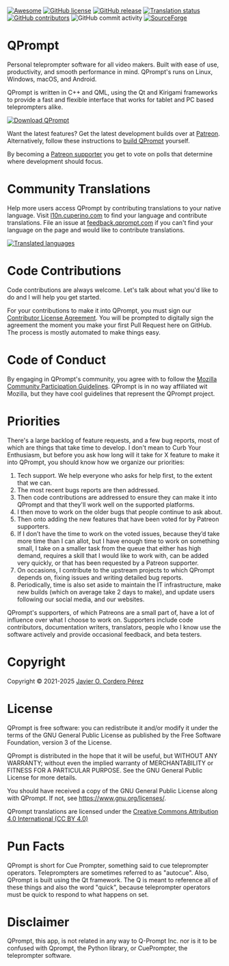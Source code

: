 [![Awesome](https://cdn.rawgit.com/sindresorhus/awesome/d7305f38d29fed78fa85652e3a63e154dd8e8829/media/badge.svg)](https://github.com/ebu/awesome-broadcasting)
[![GitHub license](https://img.shields.io/badge/license-GPL3-blue.svg)](https://raw.githubusercontent.com/Cuperino/QPrompt/master/COPYING)
[![GitHub release](https://img.shields.io/github/release/Cuperino/QPrompt.svg)](https://github.com/Cuperino/QPrompt/releases)
[![Translation status](https://l10n.cuperino.com/widgets/qprompt/-/qprompt-app/svg-badge.svg)](https://l10n.cuperino.com/engage/qprompt/)
[![GitHub contributors](https://img.shields.io/github/contributors/Cuperino/QPrompt.svg)](https://github.com/Cuperino/QPrompt/graphs/contributors)
![GitHub commit activity](https://img.shields.io/github/commit-activity/m/Cuperino/QPrompt)
[![SourceForge](https://img.shields.io/sourceforge/dm/qprompt.svg)](https://sourceforge.net/projects/qprompt/)

QPrompt
=========

Personal teleprompter software for all video makers. Built with ease of use, productivity, and smooth performance in mind. QPrompt's runs on Linux, Windows, macOS, and Android.

QPrompt is written in C++ and QML, using the Qt and Kirigami frameworks to provide a fast and flexible interface that works for tablet and PC based teleprompters alike.

[![Download QPrompt](https://a.fsdn.com/con/app/sf-download-button)](https://sourceforge.net/projects/qprompt/files/latest/download)

Want the latest features? Get the latest development builds over at [Patreon](https://patreon.com/qpromptapp?utm_medium=clipboard_copy&utm_source=copyLink&utm_campaign=creatorshare_fan&utm_content=join_link). Alternatively, follow these instructions to [build QPrompt](https://github.com/Cuperino/QPrompt/blob/main/BUILD.md) yourself.

By becoming a [Patreon supporter](https://patreon.com/qpromptapp?utm_medium=clipboard_copy&utm_source=copyLink&utm_campaign=creatorshare_fan&utm_content=join_link) you get to vote on polls that determine where development should focus.

# Community Translations
Help more users access QPrompt by contributing translations to your native language. Visit [l10n.cuperino.com](https://l10n.cuperino.com/projects/qprompt-app/qprompt) to find your language and contribute translations. File an issue at [feedback.qprompt.com](https://github.com/Cuperino/QPrompt/issues/new/choose) if you can't find your language on the page and would like to contribute translations.

[![Translated languages](https://l10n.cuperino.com/widgets/qprompt/-/multi-auto.svg)](https://l10n.cuperino.com/engage/qprompt/)

# Code Contributions

Code contributions are always welcome. Let's talk about what you'd like to do and I will help you get started.

For your contributions to make it into QPrompt, you must sign our [Contributor License Agreement](https://github.com/Cuperino/Signatures/blob/main/CLA.md). You will be prompted to digitally sign the agreement the moment you make your first Pull Request here on GitHub. The process is mostly automated to make things easy.

# Code of Conduct

By engaging in QPrompt's community, you agree with to follow the [Mozilla Community Participation Guidelines](https://www.mozilla.org/en-US/about/governance/policies/participation/). QPrompt is in no way affiliated wit Mozilla, but they have cool guidelines that represent the QPrompt project.

# Priorities

There's a large backlog of feature requests, and a few bug reports, most of which are things that take time to develop. I don't mean to Curb Your Enthusiasm, but before you ask how long will it take for X feature to make it into QPrompt, you should know how we organize our priorities:

1. Tech support. We help everyone who asks for help first, to the extent that we can.
2. The most recent bugs reports are then addressed.
3. Then code contributions are addressed to ensure they can make it into QPrompt and that they'll work well on the supported platforms.
4. I then move to work on the older bugs that people continue to ask about.
5. Then onto adding the new features that have been voted for by Patreon supporters.
6. If I don’t have the time to work on the voted issues, because they’d take more time than I can allot, but I have enough time to work on something small, I take on a smaller task from the queue that either has high demand, requires a skill that I would like to work with, can be added very quickly, or that has been requested by a Patreon supporter.
7. On occasions, I contribute to the upstream projects to which QPrompt depends on, fixing issues and writing detailed bug reports.
8. Periodically, time is also set aside to maintain the IT infrastructure, make new builds (which on average take 2 days to make), and update users following our social media, and our websites.

QPrompt's supporters, of which Patreons are a small part of, have a lot of influence over what I choose to work on. Supporters include code contributors, documentation writers, translators, people who I know use the software actively and provide occasional feedback, and beta testers.

# Copyright
Copyright © 2021-2025 [Javier O. Cordero Pérez](https://javiercordero.info)

# License
QPrompt is free software: you can redistribute it and/or modify
it under the terms of the GNU General Public License as published by
the Free Software Foundation, version 3 of the License.

QPrompt is distributed in the hope that it will be useful,
but WITHOUT ANY WARRANTY; without even the implied warranty of
MERCHANTABILITY or FITNESS FOR A PARTICULAR PURPOSE.  See the
GNU General Public License for more details.

You should have received a copy of the GNU General Public License
along with QPrompt.  If not, see <https://www.gnu.org/licenses/>.

QPrompt translations are licensed under the [Creative Commons Attribution 4.0 International (CC BY 4.0)](https://creativecommons.org/licenses/by/4.0/)

# Pun Facts
QPrompt is short for Cue Prompter, something said to cue teleprompter operators. Teleprompters are sometimes referred to as "autocue". Also, QPrompt is built using the Qt framework. The Q is meant to reference all of these things and also the word "quick", because teleprompter operators must be quick to respond to what happens on set.

# Disclaimer
QPrompt, this app, is not related in any way to Q-Prompt Inc. nor is it to be confused with Qprompt, the Python library, or CuePrompter, the teleprompter software.
